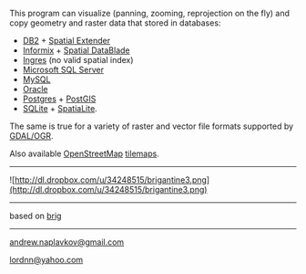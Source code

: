 This program can visualize (panning, zooming, reprojection on the fly) and copy geometry and raster data that stored in databases:
  * [DB2](http://en.wikipedia.org/wiki/IBM_DB2) + [Spatial Extender](http://www.ibm.com/software/data/spatial/db2spatial/)
  * [Informix](http://en.wikipedia.org/wiki/IBM_Informix) + [Spatial DataBlade](http://www.ibm.com/software/data/informix/blades/spatial/)
  * [Ingres](http://en.wikipedia.org/wiki/Ingres_(database)) (no valid spatial index)
  * [Microsoft SQL Server](http://en.wikipedia.org/wiki/Microsoft_SQL_Server)
  * [MySQL](http://en.wikipedia.org/wiki/MySQL)
  * [Oracle](http://en.wikipedia.org/wiki/Oracle_Database)
  * [Postgres](http://en.wikipedia.org/wiki/PostgreSQL) + [PostGIS](http://en.wikipedia.org/wiki/PostGIS)
  * [SQLite](http://en.wikipedia.org/wiki/SQLite) + [SpatiaLite](http://en.wikipedia.org/wiki/Spatialite).

The same is true for a variety of raster and vector file formats supported by [GDAL/OGR](http://en.wikipedia.org/wiki/GDAL).

Also available [OpenStreetMap](http://en.wikipedia.org/wiki/OpenStreetMap) [tilemaps](http://wiki.openstreetmap.org/wiki/Slippy_map_tilenames).


---


![http://dl.dropbox.com/u/34248515/brigantine3.png](http://dl.dropbox.com/u/34248515/brigantine3.png)


---


based on [brig](http://code.google.com/p/brig/)


---


andrew.naplavkov@gmail.com

lordnn@yahoo.com